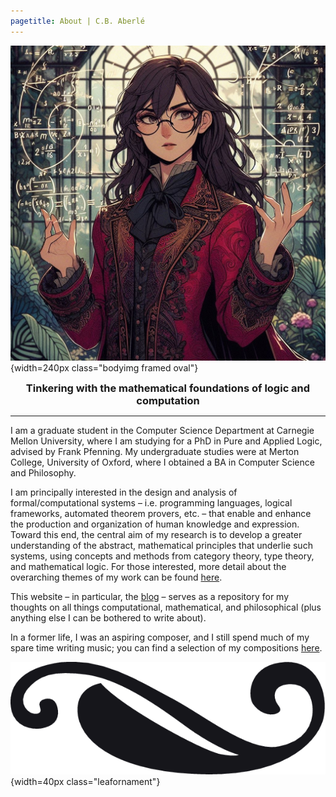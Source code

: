 ```yaml
---
pagetitle: About | C.B. Aberlé
---
```


![](img/profile-picture4.jpg){width=240px class="bodyimg framed oval"}

<div class="narrow">

<h3 style="text-align:center; margin-top:0.65em; margin-bottom:0.65em">Tinkering with the mathematical foundations of logic and computation</h3>

---

<span class="dropcap">I</span> am a graduate student in the Computer Science Department at Carnegie Mellon University, where I am studying for a PhD in Pure and Applied Logic, advised by Frank Pfenning. My undergraduate studies were at Merton College, University of Oxford, where I obtained a BA in Computer Science and Philosophy.

I am principally interested in the design and analysis of formal/computational systems – i.e. programming languages, logical frameworks, automated theorem provers, etc. – that enable and enhance the production and organization of human knowledge and expression. Toward this end, the central aim of my research is to develop a greater understanding of the abstract, mathematical principles that underlie such systems, using concepts and methods from category theory, type theory, and mathematical logic. For those interested, more detail about the overarching themes of my work can be found [here](posts/research-manifesto.html).

This website – in particular, the [blog](blog.html) – serves as a repository for my thoughts on all things computational, mathematical, and philosophical (plus anything else I can be bothered to write about).

In a former life, I was an aspiring composer, and I still spend much of my spare time writing music; you can find a selection of my compositions [here](music.html).

![](img/leaf-ornament.png){width=40px class="leafornament"}

</div>